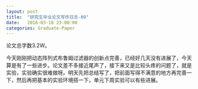 ```yaml
---
layout: post
title:  "研究生毕业论文写作日志-09"
date:   2016-03-18 23:00:00
categories: Graduate-Paper
---
```

<p>
	论文总字数3.2W。
</p>
<p>
	今天刚刚把动态阵列式布鲁姆过滤器的创新点完善，已经好几天没有进展了，今天算是有了一些进步。论文差不多接近尾声了，接下来又是比较头疼的问题了，就是实验，实验确实很难做呀。明天先把总结写了，把前面写得不满意的地方再完善一下，然后再把基本的实验环境搭一下，单元下周实验可以有些进展。
</p>